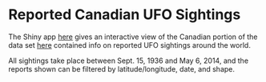 # Reported Canadian UFO Sightings

The Shiny app [here](https://conleyst.shinyapps.io/Reported-Canadian-UFO-Sightings/) gives an interactive view of the Canadian portion of the data set [here](https://www.kaggle.com/NUFORC/ufo-sightings) contained info on reported UFO sightings around the world.

All sightings take place between Sept. 15, 1936 and May 6, 2014, and the reports shown can be filtered by latitude/longitude, date, and shape.
